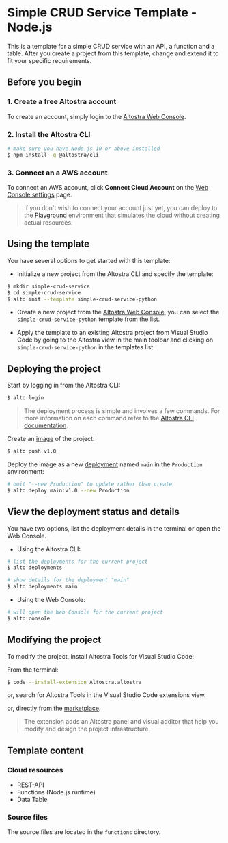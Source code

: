 # Simple CRUD Service Template - Node.js

This is a template for a simple CRUD service with an API, a function and a table.
After you create a project from this template, change and extend it to fit your
specific requirements.

## Before you begin

### 1. Create a free Altostra account
To create an account, simply login to the [Altostra Web Console](https://app.altostra.com).

### 2. Install the Altostra CLI
```sh
# make sure you have Node.js 10 or above installed
$ npm install -g @altostra/cli
```

### 3. Connect an a AWS account
To connect an AWS account, click **Connect Cloud Account** on the [Web Console settings](https://app.altostra.com/settings) page.

> If you don't wish to connect your account just yet, you can deploy to the [Playground](https://docs.altostra.com/reference/concepts/playground-environment.html) environment that simulates the cloud without creating actual resources.

## Using the template

You have several options to get started with this template:
* Initialize a new project from the Altostra CLI and specify the template:

```sh
$ mkdir simple-crud-service
$ cd simple-crud-service
$ alto init --template simple-crud-service-python
```

* Create a new project from the [Altostra Web Console](https://app.altostra.com/projects), you can select the `simple-crud-service-python` template from the list.

* Apply the template to an existing Altostra project from Visual Studio Code by going to the Altostra view in the main toolbar and clicking on `simple-crud-service-python` in the templates list.

## Deploying the project

Start by logging in from the Altostra CLI:
```sh
$ alto login
```

>The deployment process is simple and involves a few commands.
>For more information on each command refer to the [Altostra CLI documentation](https://docs.altostra.com/reference/CLI/altostra-cli.html).

Create an [image](https://docs.altostra.com/howto/projects/deploy-project.html#create-a-project-image) of the project:
```sh
$ alto push v1.0
```

Deploy the image as a new
[deployment](https://docs.altostra.com/reference/concepts/deployments.html) named `main` in the `Production` environment:
```sh
# omit "--new Production" to update rather than create
$ alto deploy main:v1.0 --new Production
```

## View the deployment status and details
You have two options, list the deployment details in the terminal or open the Web Console.

* Using the Altostra CLI:
```sh
# list the deployments for the current project
$ alto deployments

# show details for the deployment "main"
$ alto deployments main
```

* Using the Web Console:
```sh
# will open the Web Console for the current project
$ alto console
```

## Modifying the project
To modify the project, install Altostra Tools for Visual Studio Code:

From the terminal:
```sh
$ code --install-extension Altostra.altostra
```

or, search for Altostra Tools in the Visual Studio Code extensions view.

or, directly from the [marketplace](https://marketplace.visualstudio.com/items?itemName=Altostra.altostra).

> The extension adds an Altostra panel and visual additor that help you modify and
> design the project infrastructure.

## Template content

### Cloud resources
* REST-API
* Functions (Node.js runtime)
* Data Table

### Source files
The source files are located in the `functions` directory.
